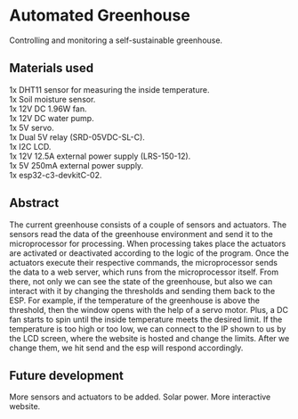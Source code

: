 # Automated Greenhouse

Controlling and monitoring a self-sustainable greenhouse.

## Materials used

1x DHT11 sensor for measuring the inside temperature.  
1x Soil moisture sensor.  
1x 12V DC 1.96W fan.  
1x 12V DC water pump.  
1x 5V servo.  
1x Dual 5V relay (SRD-05VDC-SL-C).  
1x I2C LCD.   
1x 12V 12.5A external power supply (LRS-150-12).  
1x 5V 250mA external power supply.  
1x esp32-c3-devkitC-02.

## Abstract 

The current greenhouse consists of a couple of sensors and actuators.
Τhe sensors read the data of the greenhouse environment and send it to the microprocessor for processing.
When processing takes place the actuators are activated or deactivated according to the logic of the program.
Once the actuators execute their respective commands, the microprocessor sends the data to a web server, which runs from the microprocessor itself.
From there, not only we can see the state of the greenhouse, but also we can interact with it by changing the thresholds and sending them back to the ESP.
For example, if the temperature of the greenhouse is above the threshold, then the window opens with the help
of a servo motor. Plus, a DC fan starts to spin until the inside temperature meets the desired limit.
If the temperature is too high or too low, we can connect to the IP shown to us by the LCD screen, where the 
website is hosted and change the limits. After we change them, we hit send and the esp will respond accordingly.


## Future development

More sensors and actuators to be added. 
Solar power.
More interactive website.







